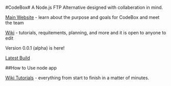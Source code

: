 #CodeBox#
A Node.js FTP Alternative designed with collaberation in mind.

[Main Website](http://www.thecodebox.org/) - learn about the purpose and goals for CodeBox and meet the team

[Wiki](http://www.wiki.thecodebox.org/) - tutorials, requitements, planning, and more and it is open to anyone to edit



Version 0.0.1 (alpha) is here!

[Latest Build](https://github.com/CodeBoxJS/CodeBox/releases/tag/v0.0.1)

##How to Use
	node app
	
[Wiki Tutorials](http://www.wiki.thecodebox.org/index.php?title=Tutorials) - everything from start to finish in a matter of minutes.
